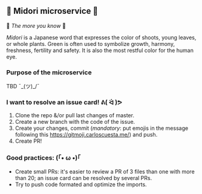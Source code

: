 ## :leaves: Midori microservice :leaves:

:rainbow: _The more you know_ :rainbow:

*Midori* is a Japanese word that expresses the color of shoots, young leaves, or whole plants.
Green is often used to symbolize growth, harmony, freshness, fertility and safety.
It is also the most restful color for the human eye.

### Purpose of the microservice
TBD  ¯\_(ツ)_/¯

### I want to resolve an issue card! ᕕ( ᐛ )ᕗ
1. Clone the repo &/or pull last changes of master.
2. Create a new branch with the code of the issue.
3. Create your changes, commit (*mandatory*: put emojis in the message following this https://gitmoji.carloscuesta.me/) and push.
4. Create PR!

### Good practices: (｢• ω •)｢
- Create small PRs: it's easier to review a PR of 3 files than one with more than 20; an issue card can be resolved by several PRs.
- Try to push code formated and optimize the imports.

